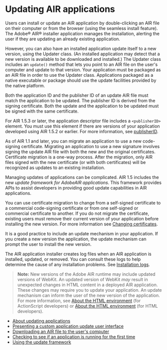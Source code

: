 # Updating AIR applications

Users can install or update an AIR application by double-clicking an AIR file on
their computer or from the browser (using the seamless install feature). The
Adobe® AIR® installer application manages the installation, alerting the user if
they are updating an already existing application.

However, you can also have an installed application update itself to a new
version, using the Updater class. (An installed application may detect that a
new version is available to be downloaded and installed.) The Updater class
includes an `update()` method that lets you point to an AIR file on the user's
computer and update to that version. Your application must be packaged as an AIR
file in order to use the Updater class. Applications packaged as a native
executable or package should use the update facilities provided by the native
platform.

Both the application ID and the publisher ID of an update AIR file must match
the application to be updated. The publisher ID is derived from the signing
certificate. Both the update and the application to be updated must be signed
with the same certificate.

For AIR 1.5.3 or later, the application descriptor file includes a
`<publisherID>` element. You must use this element if there are versions of your
application developed using AIR 1.5.2 or earlier. For more information, see
[publisherID](WS901d38e593cd1bac1e63e3d12939cc14ab-8000.html).

As of AIR 1.1 and later, you can migrate an application to use a new
code-signing certificate. Migrating an application to use a new signature
involves signing the update AIR file with both the new and the original
certificates. Certificate migration is a one-way process. After the migration,
only AIR files signed with the new certificate (or with both certificates) will
be recognized as updates to an existing installation.

Managing updates of applications can be complicated. AIR 1.5 includes the new
_update framework for AdobeAIR applications_. This framework provides APIs to
assist developers in providing good update capabilities in AIR applications.

You can use certificate migration to change from a self-signed certificate to a
commercial code-signing certificate or from one self-signed or commercial
certificate to another. If you do not migrate the certificate, existing users
must remove their current version of your application before installing the new
version. For more information see
[Changing certificates](WSFAB6E5EB-316A-42b0-81A3-0BC232ACD99A.html).

It is a good practice to include an update mechanism in your application. If you
create a new version the application, the update mechanism can prompt the user
to install the new version.

The AIR application installer creates log files when an AIR application is
installed, updated, or removed. You can consult these logs to help determine the
cause of any installation problems. See
[Installation logs](https://web.archive.org/web/20150520002006/http://kb2.adobe.com/cps/839/cpsid_83989.html).

> **Note:** New versions of the Adobe AIR runtime may include updated versions
> of WebKit. An updated version of WebKit _may_ result in unexpected changes in
> HTML content in a deployed AIR application. These changes may require you to
> update your application. An update mechanism can inform the user of the new
> version of the application. For more information, see
> [About the HTML environment](https://web.archive.org/web/20150414032840/http://help.adobe.com/en_US/as3/dev/WS5b3ccc516d4fbf351e63e3d118666ade46-7fb1.html)
> (for ActionScript developers) or
> [About the HTML environment](https://web.archive.org/web/20150414032840/http://help.adobe.com/en_US/air/html/dev/WS5b3ccc516d4fbf351e63e3d118666ade46-7fb1.html)
> (for HTML developers).

- [About updating applications](WS5b3ccc516d4fbf351e63e3d118666ade46-7c57.html)
- [Presenting a custom application update user interface](WS5b3ccc516d4fbf351e63e3d118666ade46-7ccd.html)
- [Downloading an AIR file to the user's computer](WS5b3ccc516d4fbf351e63e3d118666ade46-7c55.html)
- [Checking to see if an application is running for the first time](WS5b3ccc516d4fbf351e63e3d118666ade46-7c54.html)
- [Using the update framework](WS9CD40F06-4DD7-4230-B56A-88AA27541A1E.html)
